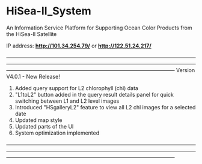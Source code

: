 # HiSea-II_System
An Information Service Platform for Supporting Ocean Color Products from the HiSea-II Satellite

IP address: **http://101.34.254.79/** or **http://122.51.24.217/**


————————————————————————————————————————————————————————————————————————————————————————————————————————
Version V4.0.1 - New Release!

1. Added query support for L2 chlorophyll (chl) data
2. "L1toL2" button added in the query result details panel for quick switching between L1 and L2 level images
3. Introduced "HSgalleryL2" feature to view all L2 chl images for a selected date
4. Updated map style
5. Updated parts of the UI
6. System optimization implemented

————————————————————————————————————————————————————————————————————————————————————————————————————————
